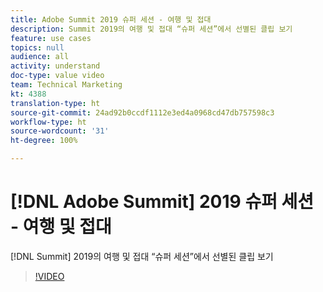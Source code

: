 ```yaml
---
title: Adobe Summit 2019 슈퍼 세션 - 여행 및 접대
description: Summit 2019의 여행 및 접대 “슈퍼 세션”에서 선별된 클립 보기
feature: use cases
topics: null
audience: all
activity: understand
doc-type: value video
team: Technical Marketing
kt: 4388
translation-type: ht
source-git-commit: 24ad92b0ccdf1112e3ed4a0968cd47db757598c3
workflow-type: ht
source-wordcount: '31'
ht-degree: 100%

---
```



# [!DNL Adobe Summit] 2019 슈퍼 세션 - 여행 및 접대

[!DNL Summit] 2019의 여행 및 접대 “슈퍼 세션”에서 선별된 클립 보기

>[!VIDEO](https://video.tv.adobe.com/v/31442/?quality=12)
